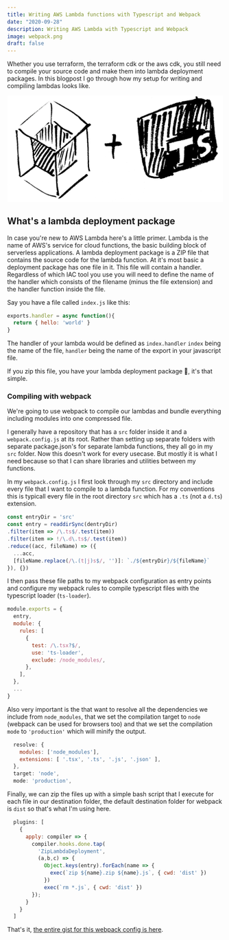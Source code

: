 ```yaml
---
title: Writing AWS Lambda functions with Typescript and Webpack
date: "2020-09-28"
description: Writing AWS Lambda with Typescript and Webpack
image: webpack.png
draft: false
---
```


Whether you use terraform, the terraform cdk or the aws cdk, you still need to compile your source code and make them into lambda deployment packages. In this blogpost I go through how my setup for writing and compiling lambdas looks like.

![webpack](webpack-and-typescript.png) 

## What's a lambda deployment package

In case you're new to AWS Lambda here's a little primer. Lambda is the name of AWS's service for cloud functions, the basic building block of serverless applications. A lambda deployment package is a ZIP file that contains the source code for the lambda function. At it's most basic a deployment package has one file in it. This file will contain a handler. Regardless of which IAC tool you use you will need to define the name of the handler which consists of the filename (minus the file extension) and the handler function inside the file.

Say you have a file called `index.js` like this:

```js
exports.handler = async function(){
  return { hello: 'world' }
}
```

The handler of your lambda would be defined as `index.handler` `index` being the name of the file, `handler` being the name of the export in your javascript file.

If you zip this file, you have your lambda deployment package 🎉, it's that simple.

### Compiling with webpack

We're going to use webpack to compile our lambdas and bundle everything including modules into one compressed file.

I generally have a repository that has a `src` folder inside it and a `webpack.config.js` at its root. Rather than setting up separate folders with separate package.json's for separate lambda functions, they all go in my `src` folder. Now this doesn't work for every usecase. But mostly it is what I need because so that I can share libraries and utilities between my functions.

In my `webpack.config.js` I first look through my `src` directory and include every file that I want to compile to a lambda function. For my conventions this is typicall every file in the root directory `src` which has a `.ts`  (not a `d.ts`) extension.

```js
const entryDir = 'src'
const entry = readdirSync(dentryDir)
.filter(item => /\.ts$/.test(item))
.filter(item => !/\.d\.ts$/.test(item))
.reduce((acc, fileName) => ({
  ...acc,
  [fileName.replace(/\.(t|j)s$/, '')]: `./${entryDir}/${fileName}`
}), {})
```

I then pass these file paths to my webpack configuration as entry points and configure my webpack rules to compile typescript files with the typescript loader (`ts-loader`).
```js
module.exports = {
  entry,
  module: {
    rules: [
      {
        test: /\.tsx?$/,
        use: 'ts-loader',
        exclude: /node_modules/,
      },
    ],
  },
  ...
}
```

Also very important is the that want to resolve all the dependencies we include from `node_modules`, that we set the compilation target to `node` (webpack can be used for browsers too) and that we set the compilation `mode` to `'production'` which will minify the output.

```js
  resolve: {
    modules: ['node_modules'],
    extensions: [ '.tsx', '.ts', '.js', '.json' ],
  },
  target: 'node',
  mode: 'production',
```

Finally, we can zip the files up with a simple bash script that I execute for each file in our destination folder, the default destination folder for webpack is `dist` so that's what I'm using here.

```js
  plugins: [
    {
      apply: compiler => {
        compiler.hooks.done.tap(
          'ZipLambdaDeployment',
          (a,b,c) => {
            Object.keys(entry).forEach(name => {
              exec(`zip ${name}.zip ${name}.js`, { cwd: 'dist' })
            })
            exec(`rm *.js`, { cwd: 'dist' })
        });
      }
    }
  ]
```

That's it, [the entire gist for this webpack config is here](https://gist.github.com/juliankrispel/029ac27325488fde614b321972bd6525).